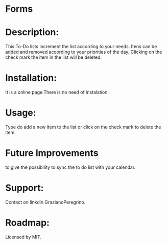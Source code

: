 # Forms

# Description:
This To-Do lists increment the list according to your needs. Itens can be added and removed according to your priorities of the day. Clicking on the check mark the item in the list will be deleted.
# Installation:
It is a online page.There is no need of instalation.
# Usage:
Type do add a new item to the list or click on the check mark to delete the item.
# Future Improvements
to give the possibility to sync the to do list with your calendar.
# Support: 
Contact on linkdin GrazianoPeregrino.
# Roadmap:
Licensed by MIT.
